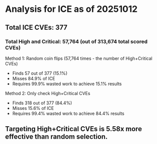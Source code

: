 # Analysis for ICE as of 20251012

## Total ICE CVEs: 377
### Total High and Critical: 57,764 (out of 313,674 total scored CVEs)

Method 1: Random coin flips (57,764 times - the number of High+Critical CVEs)
  - Finds 57 out of 377 (15.1%)
  - Misses 84.9% of ICE
  - Requires 99.9% wasted work to achieve 15.1% results

Method 2: Only check High+Critical CVEs
  - Finds 318 out of 377 (84.4%)
  - Misses 15.6% of ICE
  - Requires 99.4% wasted work to achieve 84.4% results

## Targeting High+Critical CVEs is 5.58x more effective than random selection.
